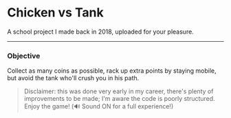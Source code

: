 # Chicken vs Tank
A school project I made back in 2018, uploaded for your pleasure.

---

### Objective
Collect as many coins as possible, rack up extra points by staying mobile, but avoid the tank who'll crush you in his path.

> Disclaimer: this was done very early in my career, there's plenty of improvements to be made; I'm aware the code is poorly structured. Enjoy the game! (🔊 Sound ON for a full experience!)
